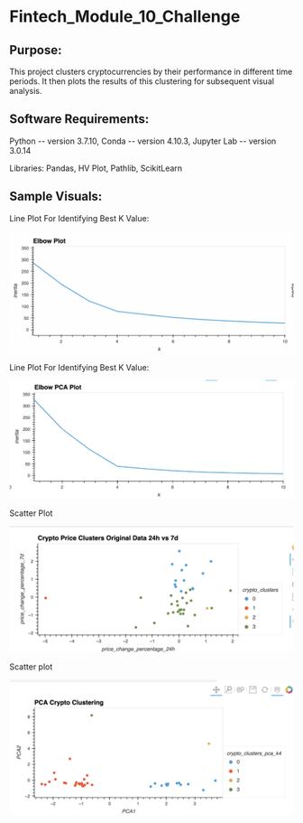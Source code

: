 # Fintech_Module_10_Challenge


## Purpose: 

This project clusters cryptocurrencies by their performance in different time periods. It then plots the results of this clustering for subsequent visual analysis.

## Software Requirements:
Python -- version 3.7.10, Conda -- version 4.10.3, Jupyter Lab -- version 3.0.14

Libraries: Pandas, HV Plot, Pathlib, ScikitLearn 


## Sample Visuals:

Line Plot For Identifying Best K Value:

![alt text](https://github.com/rhurst11/Fintech_Module_10_Challenge/blob/main/plotelbowmod10.png)

Line Plot For Identifying Best K Value:

![alt text](https://github.com/rhurst11/Fintech_Module_10_Challenge/blob/main/plotelbowPCAmod10.png)

Scatter Plot

![alt text](https://github.com/rhurst11/Fintech_Module_10_Challenge/blob/main/plot1mod10.png)

Scatter plot

![alt text](https://github.com/rhurst11/Fintech_Module_10_Challenge/blob/main/plot2mod10.png)


